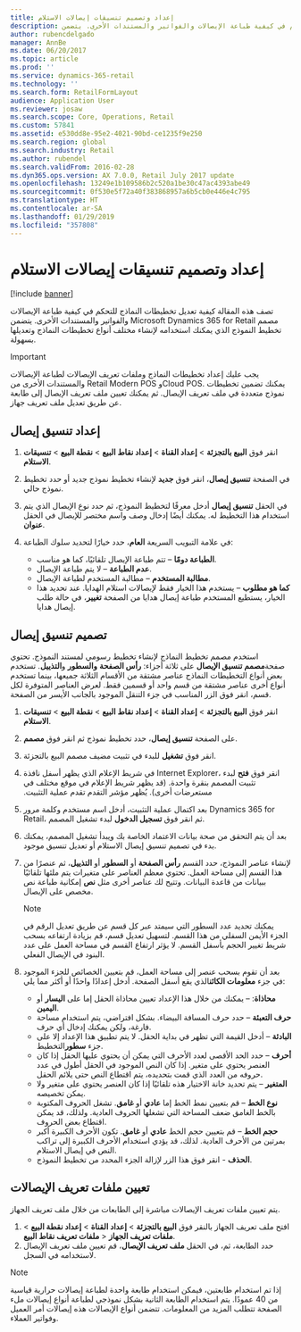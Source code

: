 ```yaml
---
title: إعداد وتصميم تنسيقات إيصالات الاستلام
description: تصف هذه المقالة كيفية تعديل تخطيطات النماذج للتحكم في كيفية طباعة الإيصالات والفواتير والمستندات الأخرى. يتضمن Microsoft Dynamics 365 for Retail مصمم تخطيط النموذج الذي يمكنك استخدامه لإنشاء مختلف أنواع تخطيطات النماذج وتعديلها بسهولة.
author: rubencdelgado
manager: AnnBe
ms.date: 06/20/2017
ms.topic: article
ms.prod: ''
ms.service: dynamics-365-retail
ms.technology: ''
ms.search.form: RetailFormLayout
audience: Application User
ms.reviewer: josaw
ms.search.scope: Core, Operations, Retail
ms.custom: 57841
ms.assetid: e530dd8e-95e2-4021-90bd-ce1235f9e250
ms.search.region: global
ms.search.industry: Retail
ms.author: rubendel
ms.search.validFrom: 2016-02-28
ms.dyn365.ops.version: AX 7.0.0, Retail July 2017 update
ms.openlocfilehash: 13249e1b109586b2c520a1be30c47ac4393abe49
ms.sourcegitcommit: 0f530e5f72a40f383868957a6b5cb0e446e4c795
ms.translationtype: HT
ms.contentlocale: ar-SA
ms.lasthandoff: 01/29/2019
ms.locfileid: "357808"
---
```

# <a name="set-up-and-design-receipt-formats"></a>إعداد وتصميم تنسيقات إيصالات الاستلام

[!include [banner](includes/banner.md)]

تصف هذه المقالة كيفية تعديل تخطيطات النماذج للتحكم في كيفية طباعة الإيصالات والفواتير والمستندات الأخرى. يتضمن Microsoft Dynamics 365 for Retail مصمم تخطيط النموذج الذي يمكنك استخدامه لإنشاء مختلف أنواع تخطيطات النماذج وتعديلها بسهولة.

> [!IMPORTANT]
> يجب عليك إعداد تخطيطات النماذج وملفات تعريف الإيصالات لطباعة الإيصالات والمستندات الأخرى من Retail Modern POS وCloud POS. يمكنك تضمين تخطيطات نموذج متعددة في ملف تعريف الإيصال.‬ ثم يمكنك تعيين ملف تعريف الإيصال إلى طابعة عن طريق تعديل ملف تعريف جهاز.

## <a name="set-up-a-receipt-format"></a>إعداد تنسيق إيصال

1. انقر فوق **البيع بالتجزئة** &gt; **إعداد القناة** &gt; **إعداد نقاط البيع** &gt; **نقطة البيع** &gt; **تنسيقات الاستلام**.
2. في الصفحة **تنسيق إيصال**، انقر فوق **جديد** لإنشاء تخطيط نموذج جديد أو حدد تخطيط نموذج حالي.
3. في الحقل **تنسيق إيصال** أدخل معرفًا لتخطيط النموذج، ثم حدد نوع الإيصال الذي يتم استخدام هذا التخطيط له. يمكنك أيضًا إدخال وصف واسم مختصر للإيصال في الحقل **عنوان**.
4. في علامة التبويب السريعة **العام**، حدد خيارًا لتحديد سلوك الطباعة:

    - **الطباعة دومًا** – تتم طباعة الإيصال تلقائيًا، كما هو مناسب.
    - **عدم الطباعة** – لا يتم طباعة الإيصال.
    - **مطالبة المستخدم** – مطالبة المستخدم لطباعة الإيصال.
    - **كما هو مطلوب** – يستخدم هذا الخيار فقط لإيصالات استلام الهدايا. عند تحديد هذا الخيار، يستطيع المستخدم طباعة إيصال هدايا من الصفحة **تغيير**، في حالة طلب إيصال هدايا.

## <a name="design-a-receipt-format"></a>تصميم تنسيق إيصال

استخدم مصمم تخطيط النماذج لإنشاء تخطيط رسومي لمستند النموذج. تحتوي صفحة**مصمم تنسيق الإيصال** على ثلاثة أجزاء: **رأس الصفحة** **والسطور** و**التذييل**. تستخدم بعض أنواع التخطيطات النماذج عناصر مشتقة من الأقسام الثلاثة جميعها، بينما تستخدم أنواع أخرى عناصر مشتقة من قسم واحد أو قسمين فقط. لعرض العناصر المتوفرة لكل قسم، انقر فوق الزر المناسب في جزء التنقل الموجود بالجانب الأيسر من الصفحة.

1. انقر فوق **البيع بالتجزئة** &gt; **إعداد القناة** &gt; **إعداد نقاط البيع** &gt; **نقطة البيع** &gt; **تنسيقات الاستلام**.
2. على الصفحة **تنسيق إيصال**، حدد تخطيط نموذج ثم انقر فوق **مصمم**.
3. انقر فوق **تشغيل** للبدء في تثبيت مضيف مصمم البيع بالتجزئة.
4. في شريط الإعلام الذي يظهر أسفل نافذة Internet Explorer، انقر فوق **فتح** لبدء تثبيت المصمم بنقرة واحدة. (قد يظهر شريط الإعلام في موقع مختلف في مستعرضات أخرى).‬ ‏‫يُظهر مؤشر التقدم تقدم عملية التثبيت.‬
5. بعد اكتمال عملية التثبيت، أدخل اسم مستخدم وكلمة مرور Dynamics 365 for Retail، ثم انقر فوق **تسجيل الدخول** لبدء تشغيل المصمم.
6. بعد أن يتم التحقق من صحة بيانات الاعتماد الخاصة بك ويبدأ تشغيل المصمم، يمكنك بدء في تصميم تنسيق إيصال الاستلام أو تعديل تنسيق موجود.
7. لإنشاء عناصر النموذج، حدد القسم **رأس الصفحة** أو **السطور** أو **التذييل**، ثم  عنصرًا من هذا القسم إلى مساحة العمل. تحتوي معظم العناصر على متغيرات يتم ملئها تلقائيًا ببيانات من قاعدة البيانات. وتتيح لك عناصر أخرى مثل **نص** إمكانية طباعة نص مخصص على الإيصال.

    > [!NOTE]
    > يمكنك تحديد عدد السطور التي سيمتد عبر كل قسم عن طريق تعديل الرقم في الجزء الأيمن السفلي من هذا القسم. لتسهيل تعديل قسم، قم بزيادة ارتفاعه بسحب شريط تغيير الحجم بأسفل القسم. لا يؤثر ارتفاع القسم في مساحة العمل على عدد البنود في الإيصال الفعلي.

8. بعد أن تقوم بسحب عنصر إلى مساحة العمل، قم بتعيين الخصائص للجزء الموجود في جزء **معلومات الكائن**الذي يقع أسفل الصفحة. أدخل إعدادًا واحدًا أو أكثر مما يلي:

    - **محاذاة**: – يمكنك من خلال هذا الإعداد تعيين محاذاة الحقل إما على **اليسار** أو **اليمين**.
    - **حرف التعبئة** – حدد حرف المسافة البيضاء. بشكل افتراضي، يتم استخدام مساحة فارغة، ولكن يمكنك إدخال أي حرف.
    - **البادئة** – أدخل القيمة التي تظهر في بداية الحقل. لا يتم تطبيق هذا الإعداد إلا على جزء **سطور**التخطيط.
    - **أحرف** – حدد الحد الأقصى لعدد الأحرف التي يمكن أن يحتوي عليها الحقل إذا كان العنصر يحتوي على متغير. إذا كان النص الموجود في الحقل أطول في عدد حروفه من العدد الذي قمت بتحديده، يتم اقتطاع النص حتى يلائم الحقل.
    - **المتغير** – يتم تحديد خانة الاختيار هذه تلقائيًا إذا كان العنصر يحتوي على متغير ولا يمكن تخصيصه.
    - **نوع الخط** – قم بتعيين نمط الخط إما **عادي** أو **غامق**. تشغل الحروف المكتوبة بالخط الغامق ضعف المساحة التي تشغلها الحروف العادية. ولذلك، قد يمكن اقتطاع بعض الحروف.
    - **حجم الخط** – قم بتعيين حجم الخط **عادي** أو **غامق**. تكون الأحرف الكبيرة أكبر بمرتين من الأحرف العادية. لذلك، قد يؤدي استخدام الأحرف الكبيرة إلى تراكب النص في إيصال الاستلام.
    - **الحذف** - انقر فوق هذا الزر لإزالة الجزء المحدد من تخطيط النموذج.

## <a name="assign-receipt-profiles"></a>تعيين ملفات تعريف الإيصالات

يتم تعيين ملفات تعريف الإيصالات مباشرة إلى الطابعات من خلال ملف تعريف الجهاز.

1. افتح ملف تعريف الجهاز بالنقر فوق **البيع بالتجزئة** &gt; **إعداد القناة** &gt; **إعداد نقطة البيع** &gt; **ملفات تعريف نقاط البيع** &gt; **‎ملفات تعريف الجهاز**.
2. حدد الطابعة، ثم، في الحقل **ملف تعريف الإيصال**، قم تعيين ملف تعريف الإيصال لاستخدامه في السجل.

> [!NOTE]
> إذا تم استخدام طابعتين، فيمكن استخدام طابعة واحدة لطباعة إيصالات حرارية قياسية من 40 عمودًا. يتم استخدام الطابعة الثانية بشكل نموذجي لطباعة أنواع إيصالات ملء الصفحة تتطلب المزيد من المعلومات. تتضمن أنواع الإيصالات هذه إيصالات أمر العميل وفواتير العملاء.
